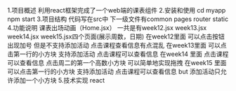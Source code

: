 1.项目概述
利用react框架完成了一个web端的课表组件
2.安装和使用
cd myapp
npm start
3.项目结构
代码写在src中
下一级文件有common pages router static
4.功能说明
课表出场动画（Home.jsx）
一共是有week12.jsx week13.jsx week14.jsx week15.jsx四个页面(展示周数，日期)
在week12里面 可以点击按钮出现加号 但是不支持添加活动
点击课程查看信息有点混乱
在week13里面 可以点击第一行的小方块 支持添加活动
点击课程可以查看信息
在week14 里面 点击课程可以查看信息 点击周二的第一个高数小方块 可以简单地实现拖拽
在week15 里面 可以点击第一行的小方块 支持添加活动
点击课程可以查看信息
but 添加活动只允许添加一个小方块
5.技术实现
react 

